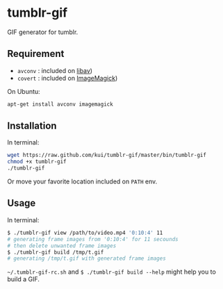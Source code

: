 tumblr-gif
==============

GIF generator for tumblr.

Requirement
-------------

* `avconv` : included on [libav][])
* `covert` : included on [ImageMagick][])

[ImageMagick]: http://www.imagemagick.org/
[libav]: http://libav.org/

On Ubuntu:

```sh
apt-get install avconv imagemagick
```

Installation
-------------

In terminal:

```sh
wget https://raw.github.com/kui/tumblr-gif/master/bin/tumblr-gif
chmod +x tumblr-gif
./tumblr-gif
```

Or move your favorite location included on `PATH` env.


Usage
-----------

In terminal:

```sh
$ ./tumblr-gif view /path/to/video.mp4 '0:10:4' 11
# generating frame images from '0:10:4' for 11 secounds
# then delete unwanted frame images
$ ./tumblr-gif build /tmp/t.gif
# generating /tmp/t.gif with generated frame images
```

`~/.tumblr-gif-rc.sh` and `$ ./tumblr-gif build --help` might help you to build a GIF.
